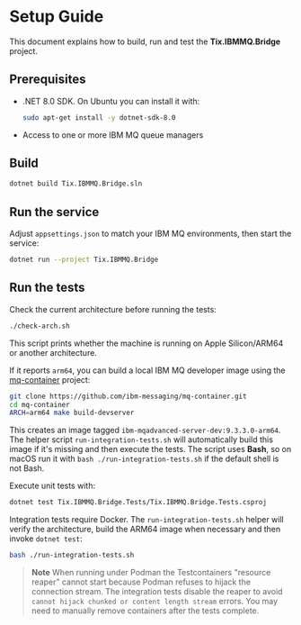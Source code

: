 # Setup Guide

This document explains how to build, run and test the **Tix.IBMMQ.Bridge** project.

## Prerequisites

- .NET 8.0 SDK. On Ubuntu you can install it with:

  ```bash
  sudo apt-get install -y dotnet-sdk-8.0
  ```

- Access to one or more IBM MQ queue managers

## Build

```bash
dotnet build Tix.IBMMQ.Bridge.sln
```

## Run the service

Adjust `appsettings.json` to match your IBM MQ environments, then start the service:

```bash
dotnet run --project Tix.IBMMQ.Bridge
```

## Run the tests

Check the current architecture before running the tests:

```bash
./check-arch.sh
```

This script prints whether the machine is running on Apple Silicon/ARM64 or another architecture.

If it reports `arm64`, you can build a local IBM MQ developer image using the
[mq-container](https://github.com/ibm-messaging/mq-container) project:

```bash
git clone https://github.com/ibm-messaging/mq-container.git
cd mq-container
ARCH=arm64 make build-devserver
```

This creates an image tagged `ibm-mqadvanced-server-dev:9.3.3.0-arm64`.
The helper script `run-integration-tests.sh` will automatically build this image
if it's missing and then execute the tests. The script uses **Bash**, so on
macOS run it with `bash ./run-integration-tests.sh` if the default shell is not
Bash.

Execute unit tests with:

```bash
dotnet test Tix.IBMMQ.Bridge.Tests/Tix.IBMMQ.Bridge.Tests.csproj
```

Integration tests require Docker. The `run-integration-tests.sh` helper will
verify the architecture, build the ARM64 image when necessary and then invoke
`dotnet test`:

```bash
bash ./run-integration-tests.sh
```

> **Note**
> When running under Podman the Testcontainers "resource reaper" cannot start
> because Podman refuses to hijack the connection stream. The integration tests
> disable the reaper to avoid `cannot hijack chunked or content length stream`
> errors. You may need to manually remove containers after the tests complete.
